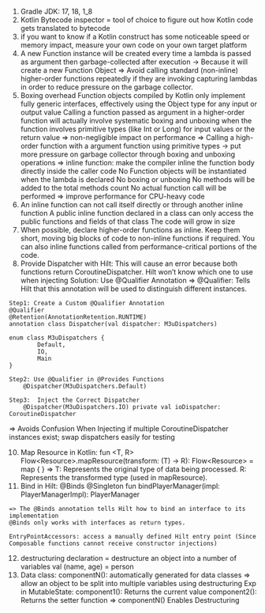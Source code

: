 1. Gradle JDK: 17, 18, 1_8
2. Kotlin Bytecode inspector = tool of choice to figure out how Kotlin code gets translated to bytecode
3. if you want to know if a Kotlin construct has some noticeable speed or memory impact, measure your own code on your own target platform
4. A new Function instance will be created every time a lambda is passed as argument then garbage-collected after execution
-> Because it will create a new Function Object
=> Avoid calling standard (non-inline) higher-order functions repeatedly if they are invoking capturing lambdas in order to
reduce pressure on the garbage collector.
5. Boxing overhead
Function objects compiled by Kotlin only implement fully generic interfaces, effectively using the Object type for
any input or output value
Calling a function passed as argument in a higher-order function will actually involve systematic boxing and
unboxing when the function involves primitive types (like Int or Long) for input values or the return value
=> non-negligible impact on performance
=> Calling a high-order function with a argument function using primitive types -> put more pressure on garbage collector
through boxing and unboxing operations
=> inline function: make the compiler inline the function body directly inside the caller code
No Function objects will be instantiated when the lambda is declared
No boxing or unboxing
No methods will be added to the total methods count
No actual function call will be performed
=> improve performance for CPU-heavy code
6. An inline function can not call itself directly or through another inline function
A public inline function declared in a class can only access the public functions and fields of that class
The code will grow in size
7. When possible, declare higher-order functions as inline. Keep them short, moving big blocks of code to non-inline functions
if required. You can also inline functions called from performance-critical portions of the code.
8. Provide Dispatcher with Hilt:
This will cause an error because both functions return CoroutineDispatcher. Hilt won’t know which one to use when
injecting
Solution: Use @Qualifier Annotation
=> @Qualifier: Tells Hilt that this annotation will be used to distinguish different instances.

```
Step1: Create a Custom @Qualifier Annotation
@Qualifier
@Retention(AnnotationRetention.RUNTIME)
annotation class Dispatcher(val dispatcher: M3uDispatchers)

enum class M3uDispatchers {
		Default,
		IO,
		Main
}

Step2: Use @Qualifier in @Provides Functions
	@Dispatcher(M3uDispatchers.Default)

Step3:  Inject the Correct Dispatcher
	@Dispatcher(M3uDispatchers.IO) private val ioDispatcher: CoroutineDispatcher

```

=> Avoids Confusion When Injecting if multiple CoroutineDispatcher instances exist; swap dispatchers easily for testing

10. Map Resource in Kotlin:
fun <T, R> Flow<Resource<T>>.mapResource(transform: (T) -> R): Flow<Resource<R>> = map { }
=> T: Represents the original type of data being processed.
R: Represents the transformed type (used in mapResource).
11. Bind in Hilt:
@Binds
@Singleton
fun bindPlayerManager(impl: PlayerManagerImpl): PlayerManager

```
=> The @Binds annotation tells Hilt how to bind an interface to its implementation
@Binds only works with interfaces as return types.

EntryPointAccessors: access a manually defined Hilt entry point (Since Composable functions cannot receive constructor injections)

```

12. destructuring declaration = destructure an object into a number of variables
val (name, age) = person
13. Data class:
componentN(): automatically generated for data classes
=> allow an object to be split into multiple variables using destructuring
Exp in MutableState:
component1(): Returns the current value
component2(): Returns the setter function
=> componentN() Enables Destructuring